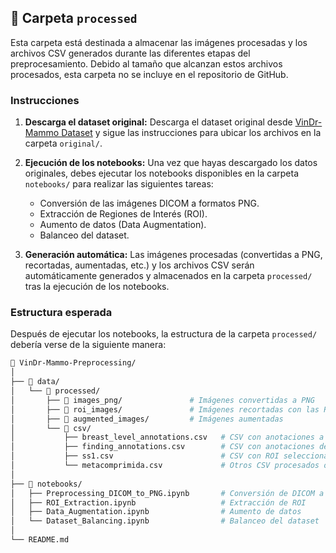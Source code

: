 ## 📂 Carpeta `processed`

Esta carpeta está destinada a almacenar las imágenes procesadas y los archivos CSV generados durante las diferentes etapas del preprocesamiento. Debido al tamaño que alcanzan estos archivos procesados, esta carpeta no se incluye en el repositorio de GitHub.

### Instrucciones

1. **Descarga el dataset original:**
   Descarga el dataset original desde [VinDr-Mammo Dataset](https://vindr.ai/datasets/mammo) y sigue las instrucciones para ubicar los archivos en la carpeta `original/`.

2. **Ejecución de los notebooks:**
   Una vez que hayas descargado los datos originales, debes ejecutar los notebooks disponibles en la carpeta `notebooks/` para realizar las siguientes tareas:
   
   - Conversión de las imágenes DICOM a formatos PNG.
   - Extracción de Regiones de Interés (ROI).
   - Aumento de datos (Data Augmentation).
   - Balanceo del dataset.

3. **Generación automática:**
   Las imágenes procesadas (convertidas a PNG, recortadas, aumentadas, etc.) y los archivos CSV serán automáticamente generados y almacenados en la carpeta `processed/` tras la ejecución de los notebooks.

### Estructura esperada

Después de ejecutar los notebooks, la estructura de la carpeta `processed/` debería verse de la siguiente manera:

```bash
📂 VinDr-Mammo-Preprocessing/
│
├── 📂 data/
│   └── 📂 processed/
│       ├── 📂 images_png/               # Imágenes convertidas a PNG
│       ├── 📂 roi_images/               # Imágenes recortadas con las ROI
│       ├── 📂 augmented_images/         # Imágenes aumentadas
│       └── 📂 csv/
│           ├── breast_level_annotations.csv   # CSV con anotaciones a nivel de imagen
│           ├── finding_annotations.csv        # CSV con anotaciones de hallazgos
│           ├── ss1.csv                        # CSV con ROI seleccionadas
│           └── metacomprimida.csv             # Otros CSV procesados o comprimidos
│
├── 📂 notebooks/
│   ├── Preprocessing_DICOM_to_PNG.ipynb       # Conversión de DICOM a PNG
│   ├── ROI_Extraction.ipynb                   # Extracción de ROI
│   ├── Data_Augmentation.ipynb                # Aumento de datos
│   └── Dataset_Balancing.ipynb                # Balanceo del dataset
│
└── README.md
